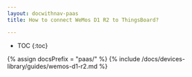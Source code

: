 ```yaml
---
layout: docwithnav-paas
title: How to connect WeMos D1 R2 to ThingsBoard?

---
```


* TOC
{:toc}

{% assign docsPrefix = "paas/" %}
{% include /docs/devices-library/guides/wemos-d1-r2.md %}
